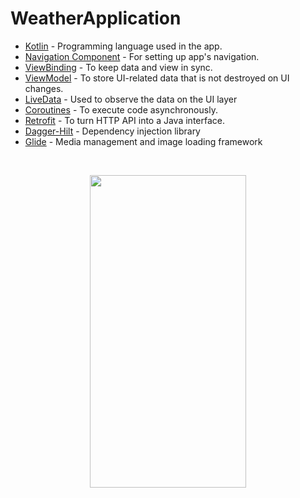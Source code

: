 # WeatherApplication


- [Kotlin](https://kotlinlang.org/) - Programming language used in the app.
- [Navigation Component](https://developer.android.com/guide/navigation/navigation-getting-started) - For setting up app's navigation.
- [ViewBinding](https://developer.android.com/topic/libraries/view-binding) - To keep data and view in sync.
- [ViewModel](https://developer.android.com/topic/libraries/architecture/viewmodel) - To store UI-related data that is not destroyed on UI changes.
- [LiveData](https://developer.android.com/topic/libraries/architecture/livedata) - Used to observe the data on the UI layer
- [Coroutines](https://kotlinlang.org/docs/reference/coroutines-overview.html) - To execute code asynchronously.
- [Retrofit](https://square.github.io/retrofit/) - To turn HTTP API into a Java interface.
- [Dagger-Hilt](https://developer.android.com/training/dependency-injection/hilt-android) - Dependency injection library
- [Glide](https://github.com/bumptech/glide) - Media management and image loading framework

<br>
<p align="center">
  <img src="https://user-images.githubusercontent.com/115170225/225607741-b61e49a1-6622-4e60-a808-f769fde1e4b0.png" width="250" height="500">
</p>
